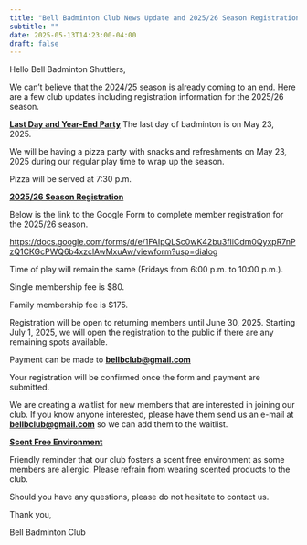 ```yaml
---
title: "Bell Badminton Club News Update and 2025/26 Season Registration"
subtitle: ""
date: 2025-05-13T14:23:00-04:00
draft: false
---
```


Hello Bell Badminton Shuttlers,

 

We can’t believe that the 2024/25 season is already coming to an end. Here are a few club updates including registration information for the 2025/26 season.

 

**<u>Last Day and Year-End Party</u>**
The last day of badminton is on May 23, 2025.

We will be having a pizza party with snacks and refreshments on May 23, 2025 during our regular play time to wrap up the season.

Pizza will be served at 7:30 p.m.
 

**<u>2025/26 Season Registration</u>**

Below is the link to the Google Form to complete member registration for the 2025/26 season.

https://docs.google.com/forms/d/e/1FAIpQLSc0wK42bu3fIiCdm0QyxpR7nPzQ1CKGcPWQ6b4xzclAwMxuAw/viewform?usp=dialog

Time of play will remain the same (Fridays from 6:00 p.m. to 10:00 p.m.).

Single membership fee is $80.

Family membership fee is $175.

Registration will be open to returning members until June 30, 2025. Starting July 1, 2025, we will open the registration to the public if there are any remaining spots available.

Payment can be made to **bellbclub@gmail.com**

Your registration will be confirmed once the form and payment are submitted.

We are creating a waitlist for new members that are interested in joining our club. If you know anyone interested, please have them send us an e-mail at **bellbclub@gmail.com** so we can add them to the waitlist.

 


**<u>Scent Free Environment</u>**

Friendly reminder that our club fosters a scent free environment as some members are allergic. Please refrain from wearing scented products to the club.

 

Should you have any questions, please do not hesitate to contact us.

 

Thank you,

Bell Badminton Club